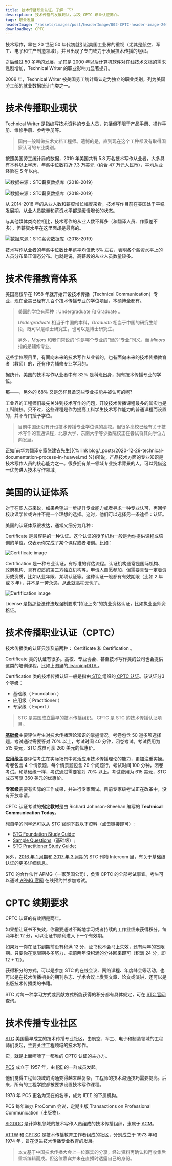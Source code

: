 ```yaml
---
title: 技术传播职业认证，了解一下?
description: 技术传播的发展现状，以及 CPTC 职业认证简介。
tags: 职业发展
headerImage: "/assets/images/post/headerImage/002-CPTC-header-image-20mpx.png"
downloadkey: CPTC
---
```


技术写作，早在 20 世纪 50 年代初就引起美国工业界的重视（尤其是航空、军工、电子和生产制造领域），并且出现了专门致力于发展技术传播的组织。

之后经过 50 多年的发展，尤其是 2000 年以后计算机软件对在线技术文档的需求急剧增加，Technical Writer 的职业影响力显著提升。

2009 年，Technical Writer 被美国劳工统计局认定为独立的职业类别，列为美国劳工部的就业数据统计门类之一。

# 技术传播职业现状

Technical Writer 是指编写技术资料的专业人员，包括但不限于产品手册、操作手册、维修手册、参考手册等。

> 国内一般叫做技术文档工程师。遗憾的是，直到现在这个工种都没有取得国家认可的专业类别。

按照美国劳工统计局的数据，2019 年美国共有 5.8 万名技术写作从业者，大多具有本科以上学历，年薪中位数将近 7.3 万美元（约合 47 万元人民币），平均从业经验在 5 年以内。

![数据来源：STC薪资数据库（2018-2019）](/assets/images/post/TCQuantiry.jpg)

![数据来源：STC薪资数据库（2018-2019）](/assets/images/post/SalaryLeverComparison.jpg)

从 2014-2018 年的从业人数和薪资增长幅度来看，技术写作目前在美国处于平稳发展期，从业人员数量和薪资水平都是缓慢增长的状态。

与其他媒体类岗位相比，技术写作的从业人数不算多（和翻译人员、作家差不多），但薪资水平在这里面却是最高的。

![数据来源：STC薪资数据库（2018-2019）](/assets/images/post/SalaryLevel.jpg)

技术写作从业者的年薪中位数比年薪平均值低 5% 左右，表明各个薪资水平上的人员分布呈正偏态分布。也就是说，高薪段的从业人员数量较多。

# 技术传播教育体系

美国高校早在 1958 年就开始开设技术传播（Technical Communication）专业，现在全美已经有几百个技术传播专业的学位项目，本硕博全都有。

> 美国的学位有两种：Undergraduate 和 Graduate 。
> 
> *Undergraduate* 相当于中国的本科，*Graduate* 相当于中国的研究生阶段，既可以是硕士研究生，也可以是博士研究生。  
> 
> 另外，*Majors* 和我们常说的“你是哪个专业的”里的“专业”同义。而 *Minors* 指的是辅修专业。

这些学位项目里，有面向未来的技术写作从业者的，也有面向未来的技术传播教育者（教师）的，还有作为辅修专业学习的。

据统计，美国的技术写作从业者中有 32% 是科班出身，拥有技术传播专业的学位。

那——，另外的 68% 又是怎样具备这些专业技能并被认可的呢?

工业界的工程师们最先关注到技术写作的问题，开设技术传播课程最多的其实也是工科院校。只不过，这些课程是作为提高工科学生技术写作能力的普通课程而设置的，并不专门授予学位。

> 目前中国还没有开设技术传播专业学位课的高校。但很多高校已经有关于技术写作的普通课程，北京大学、东南大学等少数院校正在尝试将其向学位方向发展。

正如[前华为翻译专家张建农先生]({% link blog/_posts/2020-12-29-technical-documentation-process-in-huawei.md %})所说，产品技术方面的专业知识是技术写作人员的核心能力之一。很多拥有某一领域专业技术背景的人，可以凭借这一优势进入技术写作领域。

# 美国的认证体系

对于在职人员来说，如果希望进一步提升专业能力或者寻求一种专业认可，再回学校攻读学位或许并不是一个理想的选择。这时，他们可以选择另一条途径：认证。

美国的认证体系很发达，通常又细分为几种：

 Certificate 是最容易的一种认证。这个认证的授予机构一般是为你提供课程或培训的单位，仅表示你完成了某个课程或者培训。比如：

![ Certificate image ](/assets/images/post/Certificate.jpg)

 Certification 是一种专业认证，有标准的评估流程。认证机构通常是国际机构、政府机构、具有资质的第三方独立机构等。申请人自愿参加，但需要具备一定着资历或资质，比如从业年限、某项认证等。这种认证一般都有有效期限（比如 2 年或 3 年），并不是一劳永逸，从此就高枕无忧了。

![ Certification image ](/assets/images/post/Certification.jpg)

 License 是指那些法律法规强制要求“持证上岗”的执业资格认证，比如执业医师资格证。

# 技术传播职业认证（CPTC）

技术传播类的认证只涉及前两种： Certificate 和 Certification 。

 Certificate 类的认证有很多。高校、专业协会、甚至技术写作类的公司也会提供这类的培训课程，比如上图里的[ learningDITA ](https://learningdita.com/)。

 Certification 类的技术传播认证一般是指由[ STC ](www.stc.org)组织的[ CPTC 认证](https://www.stc.org/certification/)。该认证分3个等级：

- 基础级（ Foundation ）
- 应用级（ Practitioner ）
- 专家级（ Expert ）

>  STC 是美国成立最早的技术传播组织。
>  CPTC 是 STC 的技术传播认证项目。

[**基础级**](https://www.stc.org/certification/foundation-certification/)主要评估考生对技术传播理论知识的掌握情况。考卷包含 50 道多项选择题，考试通过需要答对 70% 以上，考试时间 40 分钟，闭卷考试。考试费用为 515 美元，STC 成员可享 260 美元的优惠价。

[**应用级**](https://www.stc.org/certification/practitioner-certification/)主要评估考生在实际场景中灵活应用技术传播理论的能力，更加注重实操。考卷包含 4 个情景题，每个情景题包含 20 个问题行，考试时间 100 分钟，闭卷考试。和基础级一样，考试通过需要答对 70% 以上。考试费用为 615 美元，STC 成员可享 360 美元的优惠价。

**专家级**需要有实际的工作成果，并进行专家面试。目前专家级考试正在改革中，没有开放申请。

 CPTC 认证考试的**指定教材**是由 Richard Johnson-Sheehan 编写的 <strong>Technical Communication Today</strong>。

想自学的同学还可以从 STC 官网下载以下资料（点击链接即可）:
- [STC Foundation Study Guide](https://www.stc.org/wp-content/uploads/2020/04/cptcstudyguide-Foundation.pdf);
- [Sample Questions](https://www.stc.org/certification/sample-questions/)（基础级）;
- [STC Practitioner Study Guide](https://www.stc.org/wp-content/uploads/2020/04/CPTC-Practitioner-Study-Guide.pdf);

另外，[2016 年 1 月期](https://mk0avenuetjo4k1o6nk6.kinstacdn.com/wp-content/uploads/2020/04/Intercom-Jan2016-2.pdf)和[ 2017 年 3 月期](https://mk0avenuetjo4k1o6nk6.kinstacdn.com/wp-content/uploads/2020/04/Intercom-Mar2017.pdf)的 STC 刊物 Intercom 里，有关于基础级认证的更多详细信息。

 STC 的合作伙伴 APMG（一家英国公司），负责 CPTC 的全部考试事宜。考生可以通过[ APMG 官网](https://apmg-international.com/product/cptc) 在线预约并参加考试。

# CPTC 续期要求

 CPTC 认证的有效期是两年。

如果想让证书不失效，你需要通过不断地学习或者持续的工作业绩来获得积分。每两年积 12 分，可以让证书顺利进入下一个有效期。

如果万一你在证书到期前没有积满 12 分，证书也不会马上失效，还有两年的宽限期。只要你在宽限期多多努力，把前两年没积满的分补回来即可（积满 24 分，即 12 + 12）。

获得积分的方式，可以是参加 STC 的在线会议、网络课程、年度峰会等活动，也可以是在技术传播相关的期刊杂志、学术会议上发表文章、论文或演讲，还可以是出版技术传播类的书籍。

 STC 对每一种学习方式或贡献方式所能获得的积分都有具体规定，可在 [STC 官网](https://www.stc.org/certification/continuing-education/) 查询。

# 技术传播专业社区

<abbr title="Society for Technical Communication">[STC](https://www.stc.org/)</abbr> 美国最早成立的技术传播专业社区，由航空、军工、电子和制造领域的工程师们发起，主要关注工程领域的技术写作。

它，就是上面啰嗦了一都堆的 CPTC 认证的主办方。

<abbr title="IEEE Professional Communication Society">[PCS](https://procomm.ieee.org/)</abbr> 成立于 1957 年，由 <abbr title="The Institute of Radio Engineers">IRE</abbr> 的一群成员发起。

他们觉得工程师领域的沟通变得越来越复杂，工程师的技术沟通技巧需要提高。后来，所有的工程学院都被要求设置技术写作课程。

 1978 年 PCS 更名为现在的名字，成为 IEEE 的下属机构。

 PCS 每年举办 ProComm 会议，定期出版 Transactions on Professional Communication（出版物）。

<abbr title="Special Interest Group on Design of Communication">[SIGDOC](http://sigdoc.acm.org/)</abbr> 是计算机领域的技术写作人员组成的技术传播组织，隶属于 <abbr title="Association for Computing Machinery">ACM</abbr>。

<abbr title="Association of Teachers of Technical Writing">[ATTW](http://attw.org/)</abbr> 和 <abbr title="Council for Programs in Technical and Scientific Communication">[CPTSC](http://cptsc.org/)</abbr> 是技术传播教育工作者组成的社区，分别成立于 1973 年和 1974 年，旨在促进技术传播专业教育的发展。

> 本文基于中国技术传播大会上一位嘉宾的分享，经过资料再确认和再收集后重新编辑而成。但这位嘉宾并未在直播时透露自己的身份。
